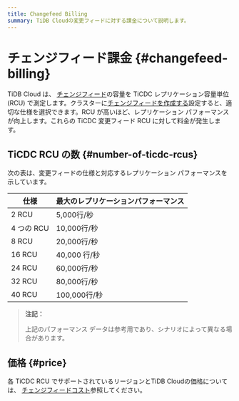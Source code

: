 ```yaml
---
title: Changefeed Billing
summary: TiDB Cloudの変更フィードに対する課金について説明します。
---
```


# チェンジフィード課金 {#changefeed-billing}

TiDB Cloud は、 [チェンジフィード](/tidb-cloud/changefeed-overview.md)の容量を TiCDC レプリケーション容量単位 (RCU) で測定します。クラスターに[チェンジフィードを作成する](/tidb-cloud/changefeed-overview.md#create-a-changefeed)設定すると、適切な仕様を選択できます。RCU が高いほど、レプリケーション パフォーマンスが向上します。これらの TiCDC 変更フィード RCU に対して料金が発生します。

## TiCDC RCU の数 {#number-of-ticdc-rcus}

次の表は、変更フィードの仕様と対応するレプリケーション パフォーマンスを示しています。

| 仕様       | 最大のレプリケーションパフォーマンス |
| -------- | ------------------ |
| 2 RCU    | 5,000行/秒           |
| 4 つの RCU | 10,000行/秒          |
| 8 RCU    | 20,000行/秒          |
| 16 RCU   | 40,000 行/秒         |
| 24 RCU   | 60,000行/秒          |
| 32 RCU   | 80,000行/秒          |
| 40 RCU   | 100,000行/秒         |

> **注記：**
>
> 上記のパフォーマンス データは参考用であり、シナリオによって異なる場合があります。

## 価格 {#price}

各 TiCDC RCU でサポートされているリージョンとTiDB Cloudの価格については、 [チェンジフィードコスト](https://www.pingcap.com/tidb-cloud-pricing-details/#changefeed-cost)参照してください。
